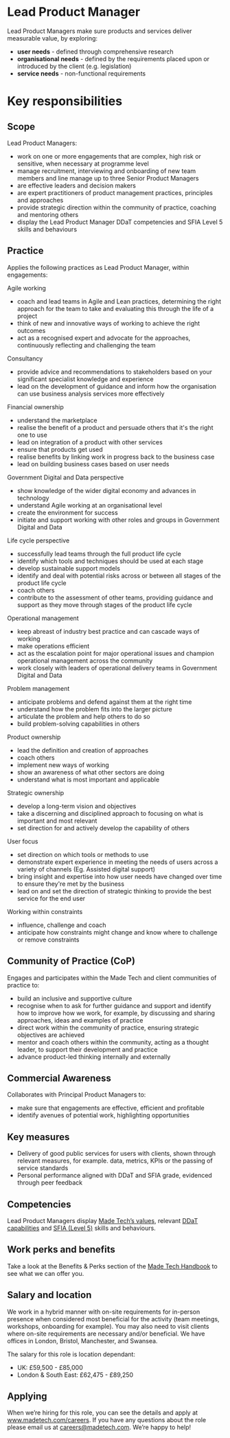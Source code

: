 # Lead Product Manager 
Lead Product Managers make sure products and services deliver measurable value, by exploring:
- **user needs** - defined through comprehensive research
- **organisational needs** - defined by the requirements placed upon or introduced by the client (e.g. legislation)
- **service needs** - non-functional requirements

# Key responsibilities
## Scope

Lead Product Managers:

- work on one or more engagements that are complex, high risk or sensitive, when necessary at programme level
- manage recruitment, interviewing and onboarding of new team members and line manage up to three Senior Product Managers
- are effective leaders and decision makers
- are expert practitioners of product management practices, principles and approaches
- provide strategic direction within the community of practice, coaching and mentoring others
- display the Lead Product Manager DDaT competencies and SFIA Level 5 skills and behaviours


## Practice

Applies the following practices as Lead Product Manager, within engagements:

Agile working
- coach and lead teams in Agile and Lean practices, determining the right approach for the team to take and evaluating this through the life of a project
- think of new and innovative ways of working to achieve the right outcomes
- act as a recognised expert and advocate for the approaches, continuously reflecting and challenging the team

Consultancy
- provide advice and recommendations to stakeholders based on your significant specialist knowledge and experience
- lead on the development of guidance and inform how the organisation can use business analysis services more effectively

Financial ownership
- understand the marketplace
- realise the benefit of a product and persuade others that it's the right one to use
- lead on integration of a product with other services
- ensure that products get used
- realise benefits by linking work in progress back to the business case
- lead on building business cases based on user needs

Government Digital and Data perspective
- show knowledge of the wider digital economy and advances in technology
- understand Agile working at an organisational level
- create the environment for success
- initiate and support working with other roles and groups in Government Digital and Data

Life cycle perspective
- successfully lead teams through the full product life cycle
- identify which tools and techniques should be used at each stage
- develop sustainable support models
- identify and deal with potential risks across or between all stages of the product life cycle
- coach others
- contribute to the assessment of other teams, providing guidance and support as they move through stages of the product life cycle

Operational management
- keep abreast of industry best practice and can cascade ways of working
- make operations efficient
- act as the escalation point for major operational issues and champion operational management across the community
- work closely with leaders of operational delivery teams in Government Digital and Data

Problem management
- anticipate problems and defend against them at the right time
- understand how the problem fits into the larger picture
- articulate the problem and help others to do so
- build problem-solving capabilities in others

Product ownership
- lead the definition and creation of approaches
- coach others
- implement new ways of working
- show an awareness of what other sectors are doing
- understand what is most important and applicable

Strategic ownership
- develop a long-term vision and objectives
- take a discerning and disciplined approach to focusing on what is important and most relevant
- set direction for and actively develop the capability of others

User focus
- set direction on which tools or methods to use
- demonstrate expert experience in meeting the needs of users across a variety of channels (Eg. Assisted digital support)
- bring insight and expertise into how user needs have changed over time to ensure they're met by the business
- lead on and set the direction of strategic thinking to provide the best service for the end user

Working within constraints
- influence, challenge and coach
- anticipate how constraints might change and know where to challenge or remove constraints

## Community of Practice (CoP)

Engages and participates within the Made Tech and client communities of practice to:

- build an inclusive and supportive culture
- recognise when to ask for further guidance and support and identify how to improve how we work, for example, by discussing and sharing approaches, ideas and examples of practice
- direct work within the community of practice, ensuring strategic objectives are achieved
- mentor and coach others within the community, acting as a thought leader, to support their development and practice
- advance product-led thinking internally and externally

## Commercial Awareness

Collaborates with Principal Product Managers to:
- make sure that engagements are effective, efficient and profitable
- identify avenues of potential work, highlighting opportunities

## Key measures

- Delivery of good public services for users with clients, shown through relevant measures, for example. data, metrics, KPIs or the passing of service standards
- Personal performance aligned with DDaT and SFIA grade, evidenced through peer feedback

## Competencies

Lead Product Managers display [Made Tech’s values](https://github.com/madetech/handbook/blob/main/company/about.md), relevant [DDaT capabilities](https://www.gov.uk/guidance/product-manager#lead-product-manager) and [SFIA (Level 5)](https://sfia-online.org/en/sfia-8/responsibilities/level-5) skills and behaviours.

## Work perks and benefits

Take a look at the Benefits & Perks section of the [Made Tech Handbook](https://github.com/madetech/handbook) to see what we can offer you. 

## Salary and location

We work in a hybrid manner with on-site requirements for in-person presence when considered most beneficial for the activity (team meetings, workshops, onboarding for example).  You may also need to visit clients where on-site requirements are necessary and/or beneficial. We have offices in London, Bristol, Manchester, and Swansea. 

The salary for this role is location dependant:
* UK: £59,500 - £85,000
* London & South East: £62,475 - £89,250


## Applying

When we’re hiring for this role, you can see the details and apply at www.madetech.com/careers. If you have any questions about the role please email us at careers@madetech.com. We’re happy to help!

